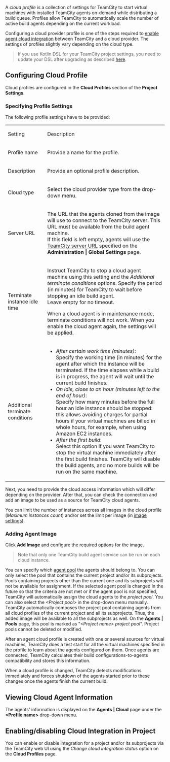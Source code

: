 [//]: # (title: Agent Cloud Profile)
[//]: # (auxiliary-id: Agent Cloud Profile)

A _cloud profile_ is a collection of settings for TeamCity to start virtual machines with installed TeamCity agents on-demand while distributing a build queue. Profiles allow TeamCity to automatically scale the number of active build agents depending on the current workload.

<!--autoscale-->
<!--auto-scale-->


Configuring a cloud provider profile is one of the steps required to [enable agent cloud integration](teamcity-integration-with-cloud-solutions.md) between TeamCity and a cloud provider. The settings of profiles slightly vary depending on the cloud type.

>If you use Kotlin DSL for your TeamCity project settings, you need to update your DSL after upgrading as described [here](upgrading-dsl.md).

## Configuring Cloud Profile

Cloud profiles are configured in the __Cloud Profiles__ section of the __Project Settings__.

### Specifying Profile Settings

The following profile settings have to be provided:

<table><tr>

<td>

Setting

</td>

<td>

Description

</td></tr><tr>

<td>

Profile name

</td>

<td>

Provide a name for the profile.

</td></tr><tr>

<td>

Description

</td>

<td>

Provide an optional profile description.

</td></tr><tr>

<td>

Cloud type

</td>

<td>

Select the cloud provider type from the drop-down menu.

</td></tr><tr product="tc">

<td>

Server URL

</td>

<td>

The URL that the agents cloned from the image will use to connect to the TeamCity server. This URL must be available from the build agent machine.   
If this field is left empty, agents will use the [TeamCity server URL](configuring-server-url.md) specified on the __Administration | Global Settings__ page.

</td></tr><tr>

<td>

Terminate instance idle time

</td>

<td>

Instruct TeamCity to stop a cloud agent machine using this setting and the _Additional terminate conditions_ options. Specify the period (in minutes) for TeamCity to wait before stopping an idle build agent.   
Leave empty for no timeout.

When a cloud agent is in [maintenance mode](build-agents-configuration-and-maintenance.md#disable-for-maintenance), terminate conditions will not work. When you enable the cloud agent again, the settings will be applied.

</td></tr><tr>

<td id="agent-terminate-condition">

Additional terminate conditions

</td>

<td>

* _After certain work time (minutes)_:   
Specify the working time (in minutes) for the agent after which the instance will be terminated. If the time elapses while a build is in progress, the agent will wait until the current build finishes.
* _On idle, close to an hour (minutes left to the end of hour)_:   
Specify how many minutes before the full hour an idle instance should be stopped: this allows avoiding charges for partial hours if your virtual machines are billed in whole hours, for example, when using Amazon EC2 instances.
* _After the first build_:   
Select this option if you want TeamCity to stop the virtual machine immediately after the first build finishes. TeamCity will disable the build agents, and no more builds will be run on the same machine.

</td></tr></table>

Next, you need to provide the cloud access information which will differ depending on the provider. After that, you can check the connection and add an image to be used as a source for TeamCity cloud agents.

You can limit the number of instances across all images in the cloud profile (_Maximum instances count_) and/or set the limit per image (in [image settings](#Adding+Agent+Image)).

### Adding Agent Image

Click __Add Image__ and configure the required options for the image.

>Note that only one TeamCity build agent service can be run on each cloud instance.

You can specify which [agent pool](configuring-agent-pools.md) the agents should belong to. You can only select the pool that contains the current project and/or its subprojects. Pools containing projects other than the current one and its subprojects will not be available for assignment. If the selected agent pool is changed in the future so that the criteria are not met or if the agent pool is not specified, TeamCity will automatically assign the cloud agents to the _project pool_. You can also select the _\<Project pool\>_ in the drop-down menu manually.   
TeamCity automatically composes the project pool containing agents from all cloud profiles of the current project and all its subprojects. Thus, the added image will be available to all the subprojects as well. On the __Agents | Pools__ page, this pool is marked as "_\<Project name\> project pool_". Project pools cannot be deleted or modified.

After an agent cloud profile is created with one or several sources for virtual machines, TeamCity does a test start for all the virtual machines specified in the profile to learn about the agents configured on them. Once agents are connected, TeamCity calculates their build configurations-to-agents compatibility and stores this information.

When a cloud profile is changed, TeamCity detects modifications immediately and forces shutdown of the agents started prior to these changes once the agents finish the current build.

## Viewing Cloud Agent Information

The agents' information is displayed on the __Agents | Cloud__ page under the __&lt;Profile name&gt;__ drop-down menu.

## Enabling/disabling Cloud Integration in Project

You can enable or disable integration for a project and/or its subprojects via the TeamCity web UI using the _Change cloud integration status_ option on the __Cloud Profiles__ page.